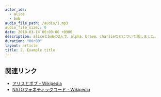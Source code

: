 ```yaml
---
actor_ids:
  - alice
  - bob
audio_file_path: /audio/1.mp3
audio_file_size:: 0
date: 2018-03-14 00:00:00 +0900
description: aliceとbobの2人で、alpha、bravo、charlieなどについて話しました。
duration: "00:00"
layout: article
title: 2. Example title
---
```


## 関連リンク

- [アリスとボブ - Wikipedia](https://ja.wikipedia.org/wiki/%E3%82%A2%E3%83%AA%E3%82%B9%E3%81%A8%E3%83%9C%E3%83%96)
- [NATOフォネティックコード - Wikipedia](https://ja.wikipedia.org/wiki/NATO%E3%83%95%E3%82%A9%E3%83%8D%E3%83%86%E3%82%A3%E3%83%83%E3%82%AF%E3%82%B3%E3%83%BC%E3%83%89)
